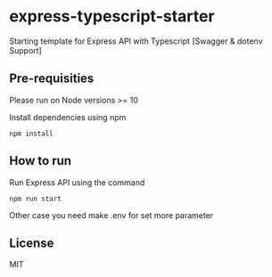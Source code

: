 # express-typescript-starter
Starting template for Express API with Typescript [Swagger & dotenv Support]

## Pre-requisities 
Please run on Node versions >= 10 

Install dependencies using npm
```
npm install
```

## How to run
Run Express API using the command
```
npm run start
```
Other case you need make .env for set more parameter

## License 
MIT